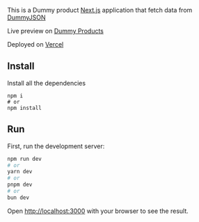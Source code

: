 This is a Dummy product [Next.js](https://nextjs.org/) application that fetch data from [DummyJSON](https://dummyjson.com/)

Live preview on [Dummy Products](https://dummy-products-two.vercel.app/)

Deployed on [Vercel](https://vercel.com/)


## Install
Install all the dependencies
```
npm i
# or
npm install
```

## Run
First, run the development server:

```bash
npm run dev
# or
yarn dev
# or
pnpm dev
# or
bun dev
```

Open [http://localhost:3000](http://localhost:3000) with your browser to see the result.

